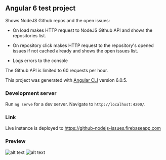 ## Angular 6 test project

Shows NodeJS Github repos and the open issues:
- On load makes HTTP request to NodeJS Github API and shows the repositories list.

- On repository click makes HTTP request to the repository's opened issues if not cached already and shows the open issues list.

- Logs errors to the console


The Github API is limited to 60 requests per hour.

This project was generated with [Angular CLI](https://github.com/angular/angular-cli) version 6.0.5.

### Development server

Run `ng serve` for a dev server. Navigate to `http://localhost:4200/`.

### Link

Live instance is deployed to https://github-nodejs-issues.firebaseapp.com

### Preview

![alt text](https://raw.githubusercontent.com/zakhcst/angular-github-nodejs-repos/master/src/assets/screen1.png)
![alt text](https://raw.githubusercontent.com/zakhcst/angular-github-nodejs-repos/master/src/assets/screen2.png)
